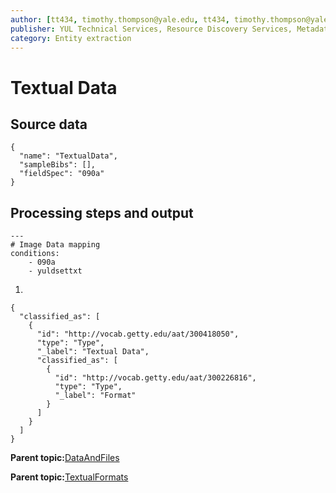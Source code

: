 ```yaml
---
author: [tt434, timothy.thompson@yale.edu, tt434, timothy.thompson@yale.edu, timothy.thompson@yale.edu]
publisher: YUL Technical Services, Resource Discovery Services, Metadata Services Unit
category: Entity extraction
---
```


# Textual Data

## Source data

```
{
  "name": "TextualData",
  "sampleBibs": [],
  "fieldSpec": "090a"
}
```

## Processing steps and output

```
---
# Image Data mapping
conditions:
    - 090a
    - yuldsettxt
```

1.  
```
{
  "classified_as": [
    {
      "id": "http://vocab.getty.edu/aat/300418050",
      "type": "Type",
      "_label": "Textual Data",
      "classified_as": [
        {
          "id": "http://vocab.getty.edu/aat/300226816",
          "type": "Type",
          "_label": "Format"
        }
      ]
    }
  ]    		
}
```

**Parent topic:**[DataAndFiles](../../concepts/supertypes/dataandfiles.md)

**Parent topic:**[TextualFormats](../../concepts/supertypes/textualformats.md)

